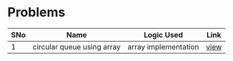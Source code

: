 # Problems

SNo | Name | Logic Used | Link |
----|------|------------|------|
1 | circular queue using array | array implementation | [view](circular_queue_intro.cpp)